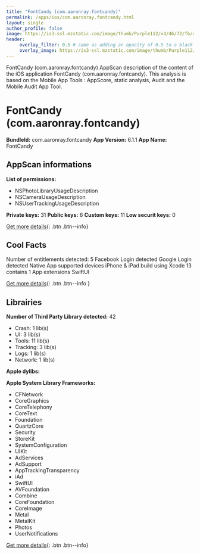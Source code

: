 ```yaml
---
title: "FontCandy (com.aaronray.fontcandy)"
permalink: /apps/ios/com.aaronray.fontcandy.html
layout: single
author_profile: false
image: https://is3-ssl.mzstatic.com/image/thumb/Purple112/v4/46/72/fb/4672fba6-5025-9625-f454-6f0aab0af180/AppIcon-1x_U007emarketing-0-10-0-sRGB-85-220.png/512x512bb.jpg
header: 
     overlay_filter: 0.5 # same as adding an opacity of 0.5 to a black background
     overlay_image: https://is3-ssl.mzstatic.com/image/thumb/Purple112/v4/46/72/fb/4672fba6-5025-9625-f454-6f0aab0af180/AppIcon-1x_U007emarketing-0-10-0-sRGB-85-220.png/512x512bb.jpg
---
```

FontCandy (com.aaronray.fontcandy) AppScan description of the content of the iOS application FontCandy (com.aaronray.fontcandy). This analysis is based on the Mobile App Tools : AppScore, static analysis, Audit and the Mobile Audit App Tool.

# FontCandy (com.aaronray.fontcandy)

**BundleId:** com.aaronray.fontcandy
**App Version:** 6.1.1
**App Name:** FontCandy


## AppScan informations 

**List of permissions:** 
- NSPhotoLibraryUsageDescription
- NSCameraUsageDescription
- NSUserTrackingUsageDescription
  
  
**Private keys:** 31
**Public keys:** 6
**Custom keys:** 11
**Low securit keys:** 0
  
[Get more details](/pricing.html){: .btn .btn--info}

## Cool Facts

Number of entitlements detected: 5
Facebook Login detected
Google Login detected
Native App
supported devices iPhone & iPad
build using Xcode 13
contains 1 App extensions
SwiftUI
  
[Get more details](/pricing.html){: .btn .btn--info }

## Librairies 
**Number of Third Party Library detected:** 42
- Crash: 1 lib(s)
- UI: 3 lib(s)
- Tools: 11 lib(s)
- Tracking: 3 lib(s)
- Logs: 1 lib(s)
- Network: 1 lib(s)


**Apple dylibs:**


**Apple System Library Frameworks:**
- CFNetwork
- CoreGraphics
- CoreTelephony
- CoreText
- Foundation
- QuartzCore
- Security
- StoreKit
- SystemConfiguration
- UIKit
- AdServices
- AdSupport
- AppTrackingTransparency
- iAd
- SwiftUI
- AVFoundation
- Combine
- CoreFoundation
- CoreImage
- Metal
- MetalKit
- Photos
- UserNotifications


  
[Get more details](/pricing.html){: .btn .btn--info}

